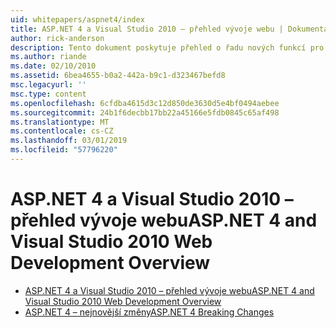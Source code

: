 ```yaml
---
uid: whitepapers/aspnet4/index
title: ASP.NET 4 a Visual Studio 2010 – přehled vývoje webu | Dokumentace Microsoftu
author: rick-anderson
description: Tento dokument poskytuje přehled o řadu nových funkcí pro technologii ASP.NET, které jsou zahrnuty v rozhraní.NET Framework 4 a v sadě Visual Studio 2010.
ms.author: riande
ms.date: 02/10/2010
ms.assetid: 6bea4655-b0a2-442a-b9c1-d323467befd8
msc.legacyurl: ''
msc.type: content
ms.openlocfilehash: 6cfdba4615d3c12d850de3630d5e4bf0494aebee
ms.sourcegitcommit: 24b1f6decbb17bb22a45166e5fdb0845c65af498
ms.translationtype: MT
ms.contentlocale: cs-CZ
ms.lasthandoff: 03/01/2019
ms.locfileid: "57796220"
---
```

<a name="aspnet-4-and-visual-studio-2010-web-development-overview"></a><span data-ttu-id="e6bbd-103">ASP.NET 4 a Visual Studio 2010 – přehled vývoje webu</span><span class="sxs-lookup"><span data-stu-id="e6bbd-103">ASP.NET 4 and Visual Studio 2010 Web Development Overview</span></span>
====================
- [<span data-ttu-id="e6bbd-104">ASP.NET 4 a Visual Studio 2010 – přehled vývoje webu</span><span class="sxs-lookup"><span data-stu-id="e6bbd-104">ASP.NET 4 and Visual Studio 2010 Web Development Overview</span></span>](overview.md)
- [<span data-ttu-id="e6bbd-105">ASP.NET 4 – nejnovější změny</span><span class="sxs-lookup"><span data-stu-id="e6bbd-105">ASP.NET 4 Breaking Changes</span></span>](breaking-changes.md)
